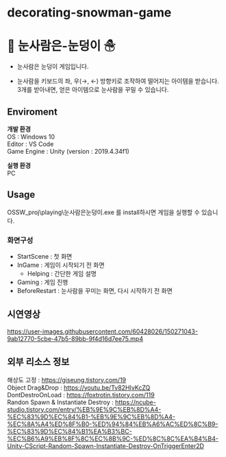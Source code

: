 # decorating-snowman-game

# 🎁 __눈사람은-눈덩이__ ☃
- 눈사람은 눈덩이 게임입니다.

- 눈사람을 키보드의 좌, 우(→, ←) 방향키로 조작하여 떨어지는 아이템을 받습니다.  3개를 받아내면, 얻은 아이템으로 눈사람을 꾸밀 수 있습니다.

## __Enviroment__ 
**개발 환경**  
  OS : Windows 10  
  Editor : VS Code  
  Game Engine : Unity (version : 2019.4.34f1)  
  
**실행 환경**  
  PC

## __Usage__
  OSSW_proj\playing\눈사람은눈덩이.exe 를 install하시면 게임을 실행할 수 있습니다.  
    
### __화면구성__
  + StartScene : 첫 화면
  + InGame : 게임이 시작되기 전 화면
    + Helping : 간단한 게임 설명
  + Gaming : 게임 진행
  + BeforeRestart : 눈사람을 꾸미는 화면, 다시 시작하기 전 화면 

## __시연영상__

https://user-images.githubusercontent.com/60428026/150271043-9ab12770-5cbe-47b5-89bb-9f4d16d7ee75.mp4



## __외부 리소스 정보__
해상도 고정 : https://giseung.tistory.com/19  
Object Drag&Drop : https://youtu.be/Tv82HIvKcZQ  
DontDestroOnLoad : https://foxtrotin.tistory.com/119  
Randon Spawn & Instantiate Destroy : https://ncube-studio.tistory.com/entry/%EB%9E%9C%EB%8D%A4-%EC%83%9D%EC%84%B1-%EB%9E%9C%EB%8D%A4-%EC%8A%A4%ED%8F%B0-%ED%94%84%EB%A6%AC%ED%8C%B9-%EC%83%9D%EC%84%B1%EA%B3%BC-%EC%B6%A9%EB%8F%8C%EC%8B%9C-%ED%8C%8C%EA%B4%B4-Unity-CScript-Random-Spawn-Instantiate-Destroy-OnTriggerEnter2D  



